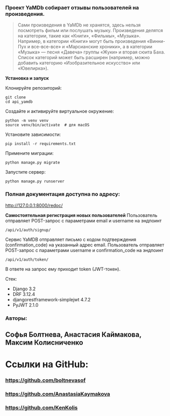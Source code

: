 ### Проект YaMDb собирает отзывы пользователей на произведения.
>Сами произведения в YaMDb не хранятся, здесь нельзя посмотреть фильм или послушать музыку.
>Произведения делятся на категории, такие как «Книги», «Фильмы», «Музыка». Например, в категории «Книги» могут быть произведения «Винни-Пух и все-все-все» и «Марсианские хроники», а в категории «Музыка» — песня «Давеча» группы «Жуки» и вторая сюита Баха. Список категорий может быть расширен (например, можно добавить категорию «Изобразительное искусство» или «Ювелирка»). 

**Установка и запуск**

Клонируйте репозиторий:
```
git clone
cd api_yamdb
```
Создайте и активируйте виртуальное окружение:
```
python -m venv venv
source venv/bin/activate  # для macOS
```

Установите зависимости:
```
pip install -r requirements.txt
```
Примените миграции:
```
python manage.py migrate
```

Запустите сервер:
```
python manage.py runserver
```
### Полная документация доступна по адресу:
http://127.0.0.1:8000/redoc/

**Самостоятельная регистрация новых пользователей**
Пользователь отправляет POST-запрос с параметрами email и username на эндпоинт 
```
/api/v1/auth/signup/
```
Сервис YaMDB отправляет письмо с кодом подтверждения (confirmation_code) на указанный адрес email.
Пользователь отправляет POST-запрос с параметрами username и confirmation_code на эндпоинт 
```
/api/v1/auth/token/
```
В ответе на запрос ему приходит token (JWT-токен).


Стек:
- Django 3.2
- DRF 3.12.4
- djangorestframework-simplejwt 4.7.2
- PyJWT 2.1.0

### Авторы:
## Софья Болтнева, Анастасия Каймакова, Максим Колисниченко
# Ссылки на GitHub: 
### https://github.com/boltnevasof
### https://github.com/AnastasiaKaymakova
### https://github.com/KenKolis
